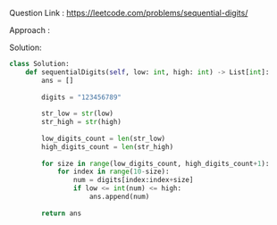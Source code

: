 Question Link : https://leetcode.com/problems/sequential-digits/

Approach :

Solution:

```Python
class Solution:
    def sequentialDigits(self, low: int, high: int) -> List[int]:
        ans = []
        
        digits = "123456789"
        
        str_low = str(low)
        str_high = str(high)
        
        low_digits_count = len(str_low)
        high_digits_count = len(str_high)
        
        for size in range(low_digits_count, high_digits_count+1):
            for index in range(10-size):
                num = digits[index:index+size]
                if low <= int(num) <= high:
                    ans.append(num)
        
        return ans
```
